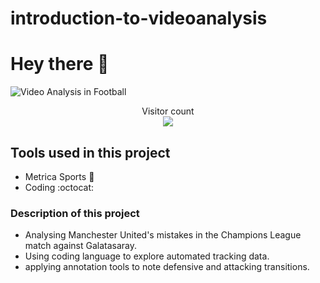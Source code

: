 # introduction-to-videoanalysis

# Hey there :wave:

<img src="https://raw.githubusercontent.com/sagar-viradiya/sagar-viradiya/master/resources/banner.png" alt="Video Analysis in Football">

<p align="center"> 
  Visitor count<br>
  <img src="https://profile-counter.glitch.me/Derekyayo/count.svg" />
</p>

## Tools used in this project

- Metrica Sports :robot:
- Coding :octocat:

### Description of this project 

- Analysing Manchester United's mistakes in the Champions League match against Galatasaray.
- Using coding language to explore automated tracking data.
- applying annotation tools to note defensive and attacking transitions. 
  

